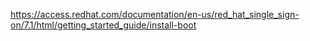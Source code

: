 https://access.redhat.com/documentation/en-us/red_hat_single_sign-on/7.1/html/getting_started_guide/install-boot